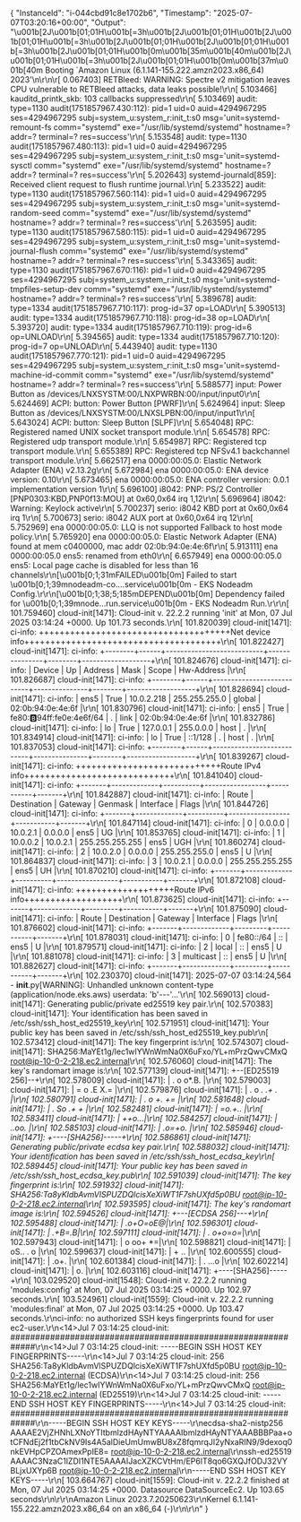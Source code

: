{
    "InstanceId": "i-044cbd91c8e1702b6",
    "Timestamp": "2025-07-07T03:20:16+00:00",
    "Output": "\u001b[2J\u001b[01;01H\u001b[=3h\u001b[2J\u001b[01;01H\u001b[2J\u001b[01;01H\u001b[=3h\u001b[2J\u001b[01;01H\u001b[2J\u001b[01;01H\u001b[=3h\u001b[2J\u001b[01;01H\u001b[0m\u001b[35m\u001b[40m\u001b[2J\u001b[01;01H\u001b[=3h\u001b[2J\u001b[01;01H\u001b[0m\u001b[37m\u001b[40m  Booting `Amazon Linux (6.1.141-155.222.amzn2023.x86_64) 2023'\n\r\n\r[    0.067403] RETBleed: WARNING: Spectre v2 mitigation leaves CPU vulnerable to RETBleed attacks, data leaks possible!\r\n[    5.103466] kauditd_printk_skb: 103 callbacks suppressed\r\n[    5.103469] audit: type=1130 audit(1751857967.430:112): pid=1 uid=0 auid=4294967295 ses=4294967295 subj=system_u:system_r:init_t:s0 msg='unit=systemd-remount-fs comm=\"systemd\" exe=\"/usr/lib/systemd/systemd\" hostname=? addr=? terminal=? res=success'\r\n[    5.153548] audit: type=1130 audit(1751857967.480:113): pid=1 uid=0 auid=4294967295 ses=4294967295 subj=system_u:system_r:init_t:s0 msg='unit=systemd-sysctl comm=\"systemd\" exe=\"/usr/lib/systemd/systemd\" hostname=? addr=? terminal=? res=success'\r\n[    5.202643] systemd-journald[859]: Received client request to flush runtime journal.\r\n[    5.233522] audit: type=1130 audit(1751857967.560:114): pid=1 uid=0 auid=4294967295 ses=4294967295 subj=system_u:system_r:init_t:s0 msg='unit=systemd-random-seed comm=\"systemd\" exe=\"/usr/lib/systemd/systemd\" hostname=? addr=? terminal=? res=success'\r\n[    5.263595] audit: type=1130 audit(1751857967.580:115): pid=1 uid=0 auid=4294967295 ses=4294967295 subj=system_u:system_r:init_t:s0 msg='unit=systemd-journal-flush comm=\"systemd\" exe=\"/usr/lib/systemd/systemd\" hostname=? addr=? terminal=? res=success'\r\n[    5.343365] audit: type=1130 audit(1751857967.670:116): pid=1 uid=0 auid=4294967295 ses=4294967295 subj=system_u:system_r:init_t:s0 msg='unit=systemd-tmpfiles-setup-dev comm=\"systemd\" exe=\"/usr/lib/systemd/systemd\" hostname=? addr=? terminal=? res=success'\r\n[    5.389678] audit: type=1334 audit(1751857967.710:117): prog-id=37 op=LOAD\r\n[    5.390513] audit: type=1334 audit(1751857967.710:118): prog-id=38 op=LOAD\r\n[    5.393720] audit: type=1334 audit(1751857967.710:119): prog-id=6 op=UNLOAD\r\n[    5.394565] audit: type=1334 audit(1751857967.710:120): prog-id=7 op=UNLOAD\r\n[    5.443940] audit: type=1130 audit(1751857967.770:121): pid=1 uid=0 auid=4294967295 ses=4294967295 subj=system_u:system_r:init_t:s0 msg='unit=systemd-machine-id-commit comm=\"systemd\" exe=\"/usr/lib/systemd/systemd\" hostname=? addr=? terminal=? res=success'\r\n[    5.588577] input: Power Button as /devices/LNXSYSTM:00/LNXPWRBN:00/input/input0\r\n[    5.624469] ACPI: button: Power Button [PWRF]\r\n[    5.624964] input: Sleep Button as /devices/LNXSYSTM:00/LNXSLPBN:00/input/input1\r\n[    5.643024] ACPI: button: Sleep Button [SLPF]\r\n[    5.654048] RPC: Registered named UNIX socket transport module.\r\n[    5.654578] RPC: Registered udp transport module.\r\n[    5.654987] RPC: Registered tcp transport module.\r\n[    5.655389] RPC: Registered tcp NFSv4.1 backchannel transport module.\r\n[    5.662517] ena 0000:00:05.0: Elastic Network Adapter (ENA) v2.13.2g\r\n[    5.672984] ena 0000:00:05.0: ENA device version: 0.10\r\n[    5.673465] ena 0000:00:05.0: ENA controller version: 0.0.1 implementation version 1\r\n[    5.696100] i8042: PNP: PS/2 Controller [PNP0303:KBD,PNP0f13:MOU] at 0x60,0x64 irq 1,12\r\n[    5.696964] i8042: Warning: Keylock active\r\n[    5.700237] serio: i8042 KBD port at 0x60,0x64 irq 1\r\n[    5.700673] serio: i8042 AUX port at 0x60,0x64 irq 12\r\n[    5.752969] ena 0000:00:05.0: LLQ is not supported Fallback to host mode policy.\r\n[    5.765920] ena 0000:00:05.0: Elastic Network Adapter (ENA) found at mem c0400000, mac addr 02:0b:94:0e:4e:6f\r\n[    5.913111] ena 0000:00:05.0 ens5: renamed from eth0\r\n[    6.657949] ena 0000:00:05.0 ens5: Local page cache is disabled for less than 16 channels\r\n[\u001b[0;1;31mFAILED\u001b[0m] Failed to start \u001b[0;1;39mnodeadm-co….service\u001b[0m - EKS Nodeadm Config.\r\r\n[\u001b[0;1;38;5;185mDEPEND\u001b[0m] Dependency failed for \u001b[0;1;39mnode…run.service\u001b[0m - EKS Nodeadm Run.\r\r\n[  101.759460] cloud-init[1471]: Cloud-init v. 22.2.2 running 'init' at Mon, 07 Jul 2025 03:14:24 +0000. Up 101.73 seconds.\r\n[  101.820039] cloud-init[1471]: ci-info: +++++++++++++++++++++++++++++++++++++Net device info++++++++++++++++++++++++++++++++++++++\r\n[  101.822427] cloud-init[1471]: ci-info: +--------+------+---------------------------+---------------+--------+-------------------+\r\n[  101.824676] cloud-init[1471]: ci-info: | Device |  Up  |          Address          |      Mask     | Scope  |     Hw-Address    |\r\n[  101.826687] cloud-init[1471]: ci-info: +--------+------+---------------------------+---------------+--------+-------------------+\r\n[  101.828694] cloud-init[1471]: ci-info: |  ens5  | True |         10.0.2.218        | 255.255.255.0 | global | 02:0b:94:0e:4e:6f |\r\n[  101.830796] cloud-init[1471]: ci-info: |  ens5  | True | fe80::b:94ff:fe0e:4e6f/64 |       .       |  link  | 02:0b:94:0e:4e:6f |\r\n[  101.832786] cloud-init[1471]: ci-info: |   lo   | True |         127.0.0.1         |   255.0.0.0   |  host  |         .         |\r\n[  101.834914] cloud-init[1471]: ci-info: |   lo   | True |          ::1/128          |       .       |  host  |         .         |\r\n[  101.837053] cloud-init[1471]: ci-info: +--------+------+---------------------------+---------------+--------+-------------------+\r\n[  101.839267] cloud-init[1471]: ci-info: ++++++++++++++++++++++++++++Route IPv4 info+++++++++++++++++++++++++++++\r\n[  101.841040] cloud-init[1471]: ci-info: +-------+-------------+----------+-----------------+-----------+-------+\r\n[  101.842887] cloud-init[1471]: ci-info: | Route | Destination | Gateway  |     Genmask     | Interface | Flags |\r\n[  101.844726] cloud-init[1471]: ci-info: +-------+-------------+----------+-----------------+-----------+-------+\r\n[  101.847114] cloud-init[1471]: ci-info: |   0   |   0.0.0.0   | 10.0.2.1 |     0.0.0.0     |    ens5   |   UG  |\r\n[  101.853765] cloud-init[1471]: ci-info: |   1   |   10.0.0.2  | 10.0.2.1 | 255.255.255.255 |    ens5   |  UGH  |\r\n[  101.860274] cloud-init[1471]: ci-info: |   2   |   10.0.2.0  | 0.0.0.0  |  255.255.255.0  |    ens5   |   U   |\r\n[  101.864837] cloud-init[1471]: ci-info: |   3   |   10.0.2.1  | 0.0.0.0  | 255.255.255.255 |    ens5   |   UH  |\r\n[  101.870210] cloud-init[1471]: ci-info: +-------+-------------+----------+-----------------+-----------+-------+\r\n[  101.872108] cloud-init[1471]: ci-info: +++++++++++++++++++Route IPv6 info+++++++++++++++++++\r\n[  101.873625] cloud-init[1471]: ci-info: +-------+-------------+---------+-----------+-------+\r\n[  101.875090] cloud-init[1471]: ci-info: | Route | Destination | Gateway | Interface | Flags |\r\n[  101.876602] cloud-init[1471]: ci-info: +-------+-------------+---------+-----------+-------+\r\n[  101.878031] cloud-init[1471]: ci-info: |   0   |  fe80::/64  |    ::   |    ens5   |   U   |\r\n[  101.879571] cloud-init[1471]: ci-info: |   2   |    local    |    ::   |    ens5   |   U   |\r\n[  101.881078] cloud-init[1471]: ci-info: |   3   |  multicast  |    ::   |    ens5   |   U   |\r\n[  101.882627] cloud-init[1471]: ci-info: +-------+-------------+---------+-----------+-------+\r\n[  102.230370] cloud-init[1471]: 2025-07-07 03:14:24,564 - __init__.py[WARNING]: Unhandled unknown content-type (application/node.eks.aws) userdata: 'b'---'...'\r\n[  102.569013] cloud-init[1471]: Generating public/private ed25519 key pair.\r\n[  102.570383] cloud-init[1471]: Your identification has been saved in /etc/ssh/ssh_host_ed25519_key\r\n[  102.571951] cloud-init[1471]: Your public key has been saved in /etc/ssh/ssh_host_ed25519_key.pub\r\n[  102.573412] cloud-init[1471]: The key fingerprint is:\r\n[  102.574307] cloud-init[1471]: SHA256:MaYEt1g/lec1wIYWnWmNa0X6uFxo/YL+mPrzQwvCMxQ root@ip-10-0-2-218.ec2.internal\r\n[  102.576060] cloud-init[1471]: The key's randomart image is:\r\n[  102.577139] cloud-init[1471]: +--[ED25519 256]--+\r\n[  102.578009] cloud-init[1471]: |    . o   o*.B.  |\r\n[  102.579003] cloud-init[1471]: |     = o .E X.=  |\r\n[  102.579876] cloud-init[1471]: |    . o *. *.+ . |\r\n[  102.580791] cloud-init[1471]: |     . o +. +=   |\r\n[  102.581648] cloud-init[1471]: |      . So .+ +  |\r\n[  102.582481] cloud-init[1471]: |          =o.+.. |\r\n[  102.583411] cloud-init[1471]: |           ++o...|\r\n[  102.584257] cloud-init[1471]: |           ..oo. |\r\n[  102.585103] cloud-init[1471]: |          .o=+o. |\r\n[  102.585946] cloud-init[1471]: +----[SHA256]-----+\r\n[  102.586861] cloud-init[1471]: Generating public/private ecdsa key pair.\r\n[  102.588032] cloud-init[1471]: Your identification has been saved in /etc/ssh/ssh_host_ecdsa_key\r\n[  102.589445] cloud-init[1471]: Your public key has been saved in /etc/ssh/ssh_host_ecdsa_key.pub\r\n[  102.591039] cloud-init[1471]: The key fingerprint is:\r\n[  102.591932] cloud-init[1471]: SHA256:Ta8yKldbAvmVlSPUZDQlcisXeXiWT1F7shUXfd5p0BU root@ip-10-0-2-218.ec2.internal\r\n[  102.593595] cloud-init[1471]: The key's randomart image is:\r\n[  102.594526] cloud-init[1471]: +---[ECDSA 256]---+\r\n[  102.595488] cloud-init[1471]: |         .o+O=oE@|\r\n[  102.596301] cloud-init[1471]: |          .+B*=.B|\r\n[  102.597111] cloud-init[1471]: |       .  o+o=o=*|\r\n[  102.597943] cloud-init[1471]: |      o  oo+   *=|\r\n[  102.598821] cloud-init[1471]: |       oS.. . o  |\r\n[  102.599637] cloud-init[1471]: |        + ..     |\r\n[  102.600555] cloud-init[1471]: |       .o+.      |\r\n[  102.601384] cloud-init[1471]: |    . ...o       |\r\n[  102.602214] cloud-init[1471]: |     o.          |\r\n[  102.603116] cloud-init[1471]: +----[SHA256]-----+\r\n[  103.029520] cloud-init[1548]: Cloud-init v. 22.2.2 running 'modules:config' at Mon, 07 Jul 2025 03:14:25 +0000. Up 102.97 seconds.\r\n[  103.524961] cloud-init[1559]: Cloud-init v. 22.2.2 running 'modules:final' at Mon, 07 Jul 2025 03:14:25 +0000. Up 103.47 seconds.\r\nci-info: no authorized SSH keys fingerprints found for user ec2-user.\r\n<14>Jul  7 03:14:25 cloud-init: #############################################################\r\n<14>Jul  7 03:14:25 cloud-init: -----BEGIN SSH HOST KEY FINGERPRINTS-----\r\n<14>Jul  7 03:14:25 cloud-init: 256 SHA256:Ta8yKldbAvmVlSPUZDQlcisXeXiWT1F7shUXfd5p0BU root@ip-10-0-2-218.ec2.internal (ECDSA)\r\n<14>Jul  7 03:14:25 cloud-init: 256 SHA256:MaYEt1g/lec1wIYWnWmNa0X6uFxo/YL+mPrzQwvCMxQ root@ip-10-0-2-218.ec2.internal (ED25519)\r\n<14>Jul  7 03:14:25 cloud-init: -----END SSH HOST KEY FINGERPRINTS-----\r\n<14>Jul  7 03:14:25 cloud-init: #############################################################\r\n-----BEGIN SSH HOST KEY KEYS-----\r\necdsa-sha2-nistp256 AAAAE2VjZHNhLXNoYTItbmlzdHAyNTYAAAAIbmlzdHAyNTYAAABBBPaa+otCFNdEj2f1tbCkNV9Is4A5alDieUmUmwBU8xZ8fqmrqJI2yNxaRIN9/9dexoq0nkEVHpCPZOAmexPpIE8= root@ip-10-0-2-218.ec2.internal\r\nssh-ed25519 AAAAC3NzaC1lZDI1NTE5AAAAIJacXZKCVtHm/EP6lT8qo6GXQJfODJ32VYBLjxUXYp6B root@ip-10-0-2-218.ec2.internal\r\n-----END SSH HOST KEY KEYS-----\r\n[  103.664767] cloud-init[1559]: Cloud-init v. 22.2.2 finished at Mon, 07 Jul 2025 03:14:25 +0000. Datasource DataSourceEc2.  Up 103.65 seconds\r\n\r\r\nAmazon Linux 2023.7.20250623\r\nKernel 6.1.141-155.222.amzn2023.x86_64 on an x86_64 (-)\r\n\r\n"
}
